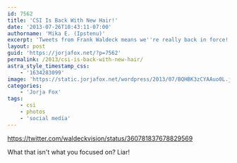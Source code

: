 ```yaml
---
id: 7562
title: 'CSI Is Back With New Hair!'
date: '2013-07-26T10:43:11-07:00'
authorname: 'Mika E. (Ipstenu)'
excerpt: 'Tweets from Frank Waldeck means we''re really back in force!'
layout: post
guid: 'https://jorjafox.net/?p=7562'
permalink: /2013/csi-is-back-with-new-hair/
astra_style_timestamp_css:
    - '1634283099'
image: 'https://static.jorjafox.net/wordpress/2013/07/BQHBK3zCYAAuo0L.jpg'
categories:
    - 'Jorja Fox'
tags:
    - csi
    - photos
    - 'social media'
---
```


https://twitter.com/waldeckvision/status/360781837678829569

What that isn't what you focused on? Liar!
